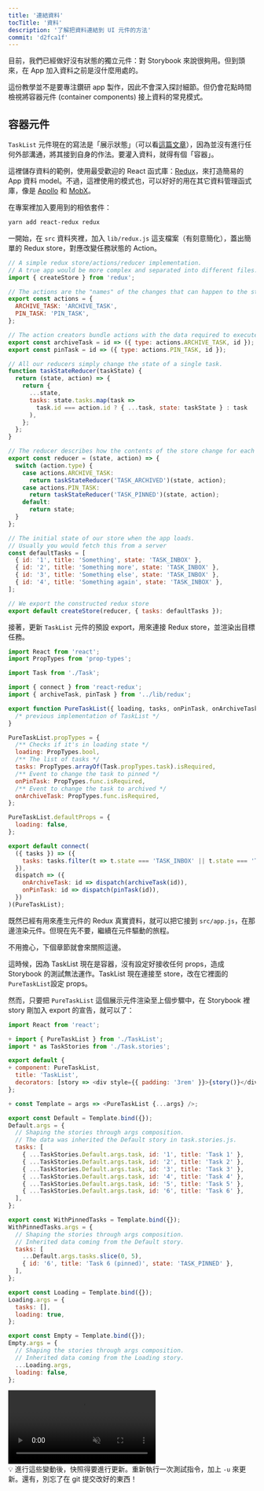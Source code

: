 ```yaml
---
title: '連結資料'
tocTitle: '資料'
description: '了解把資料連結到 UI 元件的方法'
commit: 'd2fca1f'
---
```


目前，我們已經做好沒有狀態的獨立元件：對 Storybook 來說很夠用。但到頭來，在 App 加入資料之前是沒什麼用處的。

這份教學並不是要專注鑽研 app 製作，因此不會深入探討細節。但仍會花點時間檢視將容器元件 (container components) 接上資料的常見模式。

## 容器元件

`TaskList` 元件現在的寫法是「展示狀態」（可以看[這篇文章](https://medium.com/@dan_abramov/smart-and-dumb-components-7ca2f9a7c7d0)），因為並沒有進行任何外部溝通，將其接到自身的作法。要灌入資料，就得有個「容器」。

這裡儲存資料的範例，使用最受歡迎的 React 函式庫：[Redux](https://redux.js.org/)，來打造簡易的 App 資料 model。不過，這裡使用的模式也，可以好好的用在其它資料管理函式庫，像是 [Apollo](https://www.apollographql.com/client/) 和 [MobX](https://mobx.js.org/)。

在專案裡加入要用到的相依套件：

```bash
yarn add react-redux redux
```

一開始，在 `src` 資料夾裡，加入 `lib/redux.js` 這支檔案（有刻意簡化），蓋出簡單的 Redux store，對應改變任務狀態的 Action。

```js:title=src/lib/redux.js
// A simple redux store/actions/reducer implementation.
// A true app would be more complex and separated into different files.
import { createStore } from 'redux';

// The actions are the "names" of the changes that can happen to the store
export const actions = {
  ARCHIVE_TASK: 'ARCHIVE_TASK',
  PIN_TASK: 'PIN_TASK',
};

// The action creators bundle actions with the data required to execute them
export const archiveTask = id => ({ type: actions.ARCHIVE_TASK, id });
export const pinTask = id => ({ type: actions.PIN_TASK, id });

// All our reducers simply change the state of a single task.
function taskStateReducer(taskState) {
  return (state, action) => {
    return {
      ...state,
      tasks: state.tasks.map(task =>
        task.id === action.id ? { ...task, state: taskState } : task
      ),
    };
  };
}

// The reducer describes how the contents of the store change for each action
export const reducer = (state, action) => {
  switch (action.type) {
    case actions.ARCHIVE_TASK:
      return taskStateReducer('TASK_ARCHIVED')(state, action);
    case actions.PIN_TASK:
      return taskStateReducer('TASK_PINNED')(state, action);
    default:
      return state;
  }
};

// The initial state of our store when the app loads.
// Usually you would fetch this from a server
const defaultTasks = [
  { id: '1', title: 'Something', state: 'TASK_INBOX' },
  { id: '2', title: 'Something more', state: 'TASK_INBOX' },
  { id: '3', title: 'Something else', state: 'TASK_INBOX' },
  { id: '4', title: 'Something again', state: 'TASK_INBOX' },
];

// We export the constructed redux store
export default createStore(reducer, { tasks: defaultTasks });
```

接著，更新 `TaskList` 元件的預設 export，用來連接 Redux store，並渲染出目標任務。

```js:title=src/components/TaskList.js
import React from 'react';
import PropTypes from 'prop-types';

import Task from './Task';

import { connect } from 'react-redux';
import { archiveTask, pinTask } from '../lib/redux';

export function PureTaskList({ loading, tasks, onPinTask, onArchiveTask }) {
  /* previous implementation of TaskList */
}

PureTaskList.propTypes = {
  /** Checks if it's in loading state */
  loading: PropTypes.bool,
  /** The list of tasks */
  tasks: PropTypes.arrayOf(Task.propTypes.task).isRequired,
  /** Event to change the task to pinned */
  onPinTask: PropTypes.func.isRequired,
  /** Event to change the task to archived */
  onArchiveTask: PropTypes.func.isRequired,
};

PureTaskList.defaultProps = {
  loading: false,
};

export default connect(
  ({ tasks }) => ({
    tasks: tasks.filter(t => t.state === 'TASK_INBOX' || t.state === 'TASK_PINNED'),
  }),
  dispatch => ({
    onArchiveTask: id => dispatch(archiveTask(id)),
    onPinTask: id => dispatch(pinTask(id)),
  })
)(PureTaskList);
```

既然已經有用來產生元件的 Redux 真實資料，就可以把它接到 `src/app.js`，在那邊渲染元件。但現在先不要，繼續在元件驅動的旅程。

不用擔心，下個章節就會來關照這邊。

這時候，因為 TaskList 現在是容器，沒有設定好接收任何 props，造成 Storybook 的測試無法運作。TaskList 現在連接至 store，改在它裡面的 `PureTaskList`設定 props。

然而，只要把 `PureTaskList` 這個展示元件渲染至上個步驟中，在 Storybook 裡 story 剛加入 export 的宣告，就可以了：

```diff:title=src/components/TaskList.stories.js
import React from 'react';

+ import { PureTaskList } from './TaskList';
import * as TaskStories from './Task.stories';

export default {
+ component: PureTaskList,
  title: 'TaskList',
  decorators: [story => <div style={{ padding: '3rem' }}>{story()}</div>],
};

+ const Template = args => <PureTaskList {...args} />;

export const Default = Template.bind({});
Default.args = {
  // Shaping the stories through args composition.
  // The data was inherited the Default story in task.stories.js.
  tasks: [
    { ...TaskStories.Default.args.task, id: '1', title: 'Task 1' },
    { ...TaskStories.Default.args.task, id: '2', title: 'Task 2' },
    { ...TaskStories.Default.args.task, id: '3', title: 'Task 3' },
    { ...TaskStories.Default.args.task, id: '4', title: 'Task 4' },
    { ...TaskStories.Default.args.task, id: '5', title: 'Task 5' },
    { ...TaskStories.Default.args.task, id: '6', title: 'Task 6' },
  ],
};

export const WithPinnedTasks = Template.bind({});
WithPinnedTasks.args = {
  // Shaping the stories through args composition.
  // Inherited data coming from the Default story.
  tasks: [
    ...Default.args.tasks.slice(0, 5),
    { id: '6', title: 'Task 6 (pinned)', state: 'TASK_PINNED' },
  ],
};

export const Loading = Template.bind({});
Loading.args = {
  tasks: [],
  loading: true,
};

export const Empty = Template.bind({});
Empty.args = {
  // Shaping the stories through args composition.
  // Inherited data coming from the Loading story.
  ...Loading.args,
  loading: false,
};
```

<video autoPlay muted playsInline loop>
  <source
    src="/intro-to-storybook/finished-tasklist-states-6-0.mp4"
    type="video/mp4"
  />
</video>

<div class="aside">
💡 進行這些變動後，快照得要進行更新。重新執行一次測試指令，加上 <code>-u</code> 來更新。還有，別忘了在 git 提交改好的東西！
</div>
